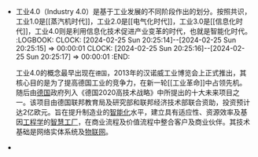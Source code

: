 - 工业4.0（Industry 4.0）是基于工业发展的不同阶段作出的划分。按照共识，工业1.0是[[蒸汽机时代]]，工业2.0是[[电气化时代]]，工业3.0是[[信息化时代]]，工业4.0则是利用信息化技术促进产业变革的时代，也就是智能化时代。
  :LOGBOOK:
  CLOCK: [2024-02-25 Sun 20:25:14]--[2024-02-25 Sun 20:25:15] =>  00:00:01
  CLOCK: [2024-02-25 Sun 20:25:16]--[2024-02-25 Sun 20:25:17] =>  00:00:01
  :END:
  
  工业4.0的概念最早出现在`德国`，2013年的汉诺威工业博览会上正式推出，其核心目的是为了提高德国工业的竞争力，在新一轮[[工业革命]]中占领先机。随后由[德国](https://baike.baidu.com/item/%E5%BE%B7%E5%9B%BD/147953?fromModule=lemma_inlink)政府列入《德国2020高技术战略》中所提出的十大未来项目之一。该项目由德国联邦教育局及研究部和联邦经济技术部联合资助，投资预计达2亿欧元。旨在提升制造业的[智能化](https://baike.baidu.com/item/%E6%99%BA%E8%83%BD%E5%8C%96/6084673?fromModule=lemma_inlink)水平，建立具有适应性、资源效率及基因[工程学](https://baike.baidu.com/item/%E5%B7%A5%E7%A8%8B%E5%AD%A6/889686?fromModule=lemma_inlink)的[智慧工厂](https://baike.baidu.com/item/%E6%99%BA%E6%85%A7%E5%B7%A5%E5%8E%82/6183677?fromModule=lemma_inlink)，在商业流程及价值流程中整合客户及商业伙伴。其技术基础是网络实体系统及[物联网](https://baike.baidu.com/item/%E7%89%A9%E8%81%94%E7%BD%91/7306589?fromModule=lemma_inlink)。
-